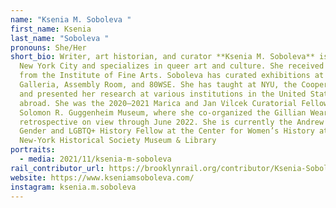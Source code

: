 ```yaml
---
name: "Ksenia M. Soboleva "
first_name: Ksenia
last_name: "Soboleva "
pronouns: She/Her
short_bio: Writer, art historian, and curator **Ksenia M. Soboleva** is based in
  New York City and specializes in queer art and culture. She received her PhD
  from the Institute of Fine Arts. Soboleva has curated exhibitions at La MaMa
  Galleria, Assembly Room, and 80WSE. She has taught at NYU, the Cooper Union,
  and presented her research at various institutions in the United States and
  abroad. She was the 2020–2021 Marica and Jan Vilcek Curatorial Fellow at the
  Solomon R. Guggenheim Museum, where she co-organized the Gillian Wearing
  retrospective on view through June 2022. She is currently the Andrew W. Mellon
  Gender and LGBTQ+ History Fellow at the Center for Women’s History at the
  New-York Historical Society Museum & Library
portraits:
  - media: 2021/11/ksenia-m-soboleva
rail_contributor_url: https://brooklynrail.org/contributor/Ksenia-Soboleva
website: https://www.kseniamsoboleva.com/
instagram: ksenia.m.soboleva
---
```


